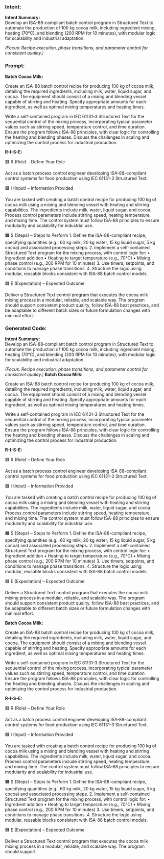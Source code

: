 ### Intent:
**Intent Summary:**  
Develop an ISA-88-compliant batch control program in Structured Text to automate the production of 100 kg cocoa milk, including ingredient mixing, heating (70°C), and blending (200 RPM for 10 minutes), with modular logic for scalability and industrial adaptation.  

*(Focus: Recipe execution, phase transitions, and parameter control for consistent quality.)*

### Prompt:
**Batch Cocoa Milk:**

Create an ISA-88 batch control recipe for producing 100 kg of cocoa milk, detailing the required ingredients, including milk, water, liquid sugar, and cocoa. The equipment should consist of a mixing and blending vessel capable of stirring and heating. Specify appropriate amounts for each ingredient, as well as optimal mixing temperatures and heating times.

Write a self-contained program in IEC 61131-3 Structured Text for the sequential control of the mixing process, incorporating typical parameter values such as stirring speed, temperature control, and time duration. Ensure the program follows ISA-88 principles, with clear logic for controlling the heating and blending phases. Discuss the challenges in scaling and optimizing the control process for industrial production.

**R-I-S-E:**

🟥 R (Role) – Define Your Role

Act as a batch process control engineer developing ISA-88-compliant control systems for food production using IEC 61131-3 Structured Text.

🟩 I (Input) – Information Provided

You are tasked with creating a batch control recipe for producing 100 kg of cocoa milk using a mixing and blending vessel with heating and stirring capabilities. The ingredients include milk, water, liquid sugar, and cocoa. Process control parameters include stirring speed, heating temperature, and mixing time. The control system must follow ISA-88 principles to ensure modularity and scalability for industrial use.

🟧 S (Steps) – Steps to Perform
	1.	Define the ISA-88-compliant recipe, specifying quantities (e.g., 60 kg milk, 20 kg water, 15 kg liquid sugar, 5 kg cocoa) and associated processing steps.
	2.	Implement a self-contained Structured Text program for the mixing process, with control logic for:
	•	Ingredient addition
	•	Heating to target temperature (e.g., 70°C)
	•	Mixing phase control (e.g., 200 RPM for 10 minutes)
	3.	Use timers, setpoints, and conditions to manage phase transitions.
	4.	Structure the logic using modular, reusable blocks consistent with ISA-88 batch control models.

🟦 E (Expectation) – Expected Outcome

Deliver a Structured Text control program that executes the cocoa milk mixing process in a modular, reliable, and scalable way. The program should support consistent product quality, follow ISA-88 best practices, and be adaptable to different batch sizes or future formulation changes with minimal effort.

### Generated Code:
**Intent Summary:**  
Develop an ISA-88-compliant batch control program in Structured Text to automate the production of 100 kg cocoa milk, including ingredient mixing, heating (70°C), and blending (200 RPM for 10 minutes), with modular logic for scalability and industrial adaptation.  

*(Focus: Recipe execution, phase transitions, and parameter control for consistent quality.)*
**Batch Cocoa Milk:**

Create an ISA-88 batch control recipe for producing 100 kg of cocoa milk, detailing the required ingredients, including milk, water, liquid sugar, and cocoa. The equipment should consist of a mixing and blending vessel capable of stirring and heating. Specify appropriate amounts for each ingredient, as well as optimal mixing temperatures and heating times.

Write a self-contained program in IEC 61131-3 Structured Text for the sequential control of the mixing process, incorporating typical parameter values such as stirring speed, temperature control, and time duration. Ensure the program follows ISA-88 principles, with clear logic for controlling the heating and blending phases. Discuss the challenges in scaling and optimizing the control process for industrial production.

**R-I-S-E:**

🟥 R (Role) – Define Your Role

Act as a batch process control engineer developing ISA-88-compliant control systems for food production using IEC 61131-3 Structured Text.

🟩 I (Input) – Information Provided

You are tasked with creating a batch control recipe for producing 100 kg of cocoa milk using a mixing and blending vessel with heating and stirring capabilities. The ingredients include milk, water, liquid sugar, and cocoa. Process control parameters include stirring speed, heating temperature, and mixing time. The control system must follow ISA-88 principles to ensure modularity and scalability for industrial use.

🟧 S (Steps) – Steps to Perform
	1.	Define the ISA-88-compliant recipe, specifying quantities (e.g., 60 kg milk, 20 kg water, 15 kg liquid sugar, 5 kg cocoa) and associated processing steps.
	2.	Implement a self-contained Structured Text program for the mixing process, with control logic for:
	•	Ingredient addition
	•	Heating to target temperature (e.g., 70°C)
	•	Mixing phase control (e.g., 200 RPM for 10 minutes)
	3.	Use timers, setpoints, and conditions to manage phase transitions.
	4.	Structure the logic using modular, reusable blocks consistent with ISA-88 batch control models.

🟦 E (Expectation) – Expected Outcome

Deliver a Structured Text control program that executes the cocoa milk mixing process in a modular, reliable, and scalable way. The program should support consistent product quality, follow ISA-88 best practices, and be adaptable to different batch sizes or future formulation changes with minimal effort. 

**Batch Cocoa Milk:**

Create an ISA-88 batch control recipe for producing 100 kg of cocoa milk, detailing the required ingredients, including milk, water, liquid sugar, and cocoa. The equipment should consist of a mixing and blending vessel capable of stirring and heating. Specify appropriate amounts for each ingredient, as well as optimal mixing temperatures and heating times.

Write a self-contained program in IEC 61131-3 Structured Text for the sequential control of the mixing process, incorporating typical parameter values such as stirring speed, temperature control, and time duration. Ensure the program follows ISA-88 principles, with clear logic for controlling the heating and blending phases. Discuss the challenges in scaling and optimizing the control process for industrial production.

**R-I-S-E:**

🟥 R (Role) – Define Your Role

Act as a batch process control engineer developing ISA-88-compliant control systems for food production using IEC 61131-3 Structured Text.

🟩 I (Input) – Information Provided

You are tasked with creating a batch control recipe for producing 100 kg of cocoa milk using a mixing and blending vessel with heating and stirring capabilities. The ingredients include milk, water, liquid sugar, and cocoa. Process control parameters include stirring speed, heating temperature, and mixing time. The control system must follow ISA-88 principles to ensure modularity and scalability for industrial use.

🟧 S (Steps) – Steps to Perform
	1.	Define the ISA-88-compliant recipe, specifying quantities (e.g., 60 kg milk, 20 kg water, 15 kg liquid sugar, 5 kg cocoa) and associated processing steps.
	2.	Implement a self-contained Structured Text program for the mixing process, with control logic for:
	•	Ingredient addition
	•	Heating to target temperature (e.g., 70°C)
	•	Mixing phase control (e.g., 200 RPM for 10 minutes)
	3.	Use timers, setpoints, and conditions to manage phase transitions.
	4.	Structure the logic using modular, reusable blocks consistent with ISA-88 batch control models.

🟦 E (Expectation) – Expected Outcome

Deliver a Structured Text control program that executes the cocoa milk mixing process in a modular, reliable, and scalable way. The program should support
